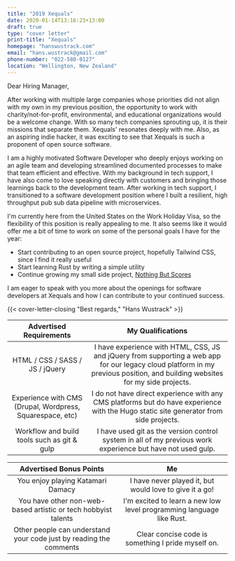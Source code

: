 ```yaml
---
title: "2019 Xequals"
date: 2020-01-14T13:16:23+13:00
draft: true
type: "cover letter"
print-title: "Xequals"
homepage: "hanswustrack.com"
email: "hans.wustrack@gmail.com"
phone-number: "022-580-0127"
location: "Wellington, New Zealand"
---
```


Dear Hiring Manager,

After working with multiple large companies whose priorities did not align with my own in my previous position, the opportunity to work with charity/not-for-profit, environmental, and educational organizations would be a welcome change. With so many tech companies sprouting up, it is their missions that separate them. Xequals' resonates deeply with me. Also, as an aspiring indie hacker, it was exciting to see that Xequals is such a proponent of open source software.

I am a highly motivated Software Developer who deeply enjoys working on an agile team and developing streamlined documented processes to make that team efficient and effective. With my background in tech support, I have also come to love speaking directly with customers and bringing those learnings back to the development team. After working in tech support, I transitioned to a software development position where I built a resilient, high throughput pub sub data pipeline with microservices.

I'm currently here from the United States on the Work Holiday Visa, so the flexibility of this position is really appealing to me. It also seems like it would offer me a bit of time to work on some of the personal goals I have for the year:
- Start contributing to an open source project, hopefully Tailwind CSS, since I find it really useful
- Start learning Rust by writing a simple utility
- Continue growing my small side project, [Nothing But Scores](https://nothinbutscores.com/)

I am eager to speak with you more about the openings for software developers at Xequals and how I can contribute to your continued success.

{{< cover-letter-closing "Best regards," "Hans Wustrack" >}}

**Advertised Requirements**|**My Qualifications**
:-----:|:-----:
HTML / CSS / SASS / JS / jQuery|I have experience with HTML, CSS, JS and jQuery from supporting a web app for our legacy cloud platform in my previous position, and building websites for my side projects.
Experience with CMS (Drupal, Wordpress, Squarespace, etc)|I do not have direct experience with any CMS platforms but do have experience with the Hugo static site generator from side projects.
Workflow and build tools such as git & gulp|I have used git as the version control system in all of my previous work experience but have not used gulp.

**Advertised Bonus Points**|**Me**
:-----:|:-----:
You enjoy playing Katamari Damacy|I have never played it, but would love to give it a go!
You have other non-web-based artistic or tech hobbyist talents|I'm excited to learn a new low level programming language like Rust.
Other people can understand your code just by reading the comments|Clear concise code is something I pride myself on.